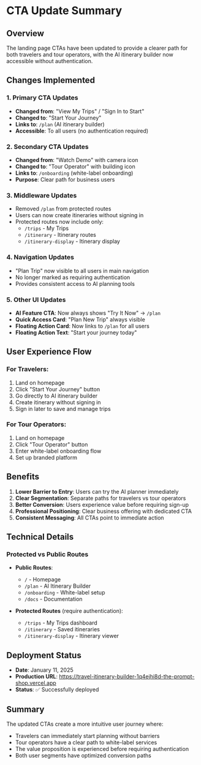# CTA Update Summary

## Overview
The landing page CTAs have been updated to provide a clearer path for both travelers and tour operators, with the AI itinerary builder now accessible without authentication.

## Changes Implemented

### 1. **Primary CTA Updates**
- **Changed from**: "View My Trips" / "Sign In to Start"
- **Changed to**: "Start Your Journey"
- **Links to**: `/plan` (AI itinerary builder)
- **Accessible**: To all users (no authentication required)

### 2. **Secondary CTA Updates**
- **Changed from**: "Watch Demo" with camera icon
- **Changed to**: "Tour Operator" with building icon
- **Links to**: `/onboarding` (white-label onboarding)
- **Purpose**: Clear path for business users

### 3. **Middleware Updates**
- Removed `/plan` from protected routes
- Users can now create itineraries without signing in
- Protected routes now include only:
  - `/trips` - My Trips
  - `/itinerary` - Itinerary routes
  - `/itinerary-display` - Itinerary display

### 4. **Navigation Updates**
- "Plan Trip" now visible to all users in main navigation
- No longer marked as requiring authentication
- Provides consistent access to AI planning tools

### 5. **Other UI Updates**
- **AI Feature CTA**: Now always shows "Try It Now" → `/plan`
- **Quick Access Card**: "Plan New Trip" always visible
- **Floating Action Card**: Now links to `/plan` for all users
- **Floating Action Text**: "Start your journey today"

## User Experience Flow

### For Travelers:
1. Land on homepage
2. Click "Start Your Journey" button
3. Go directly to AI itinerary builder
4. Create itinerary without signing in
5. Sign in later to save and manage trips

### For Tour Operators:
1. Land on homepage
2. Click "Tour Operator" button
3. Enter white-label onboarding flow
4. Set up branded platform

## Benefits

1. **Lower Barrier to Entry**: Users can try the AI planner immediately
2. **Clear Segmentation**: Separate paths for travelers vs tour operators
3. **Better Conversion**: Users experience value before requiring sign-up
4. **Professional Positioning**: Clear business offering with dedicated CTA
5. **Consistent Messaging**: All CTAs point to immediate action

## Technical Details

### Protected vs Public Routes
- **Public Routes**:
  - `/` - Homepage
  - `/plan` - AI Itinerary Builder
  - `/onboarding` - White-label setup
  - `/docs` - Documentation
  
- **Protected Routes** (require authentication):
  - `/trips` - My Trips dashboard
  - `/itinerary` - Saved itineraries
  - `/itinerary-display` - Itinerary viewer

## Deployment Status
- **Date**: January 11, 2025
- **Production URL**: https://travel-itinerary-builder-1q4ejhi8d-the-prompt-shop.vercel.app
- **Status**: ✅ Successfully deployed

## Summary
The updated CTAs create a more intuitive user journey where:
- Travelers can immediately start planning without barriers
- Tour operators have a clear path to white-label services
- The value proposition is experienced before requiring authentication
- Both user segments have optimized conversion paths